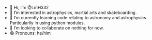 - 👋 Hi, I’m @LmH332
- 👀 I’m interested in astrophysics, martial arts and skateboarding.
- 🌱 I’m currently learning code relating to astronomy and astrophysics. Particularily in using python modules.
- 💞️ I’m looking to collaborate on nothing for now.
- 😄 Pronouns: he/him

<!---
LmH332/LmH332 is a ✨ special ✨ repository because its `README.md` (this file) appears on your GitHub profile.
You can click the Preview link to take a look at your changes.
--->
